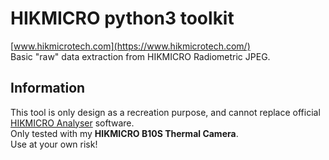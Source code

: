 # HIKMICRO python3 toolkit
[www.hikmicrotech.com](https://www.hikmicrotech.com/)  
Basic "raw" data extraction from HIKMICRO Radiometric JPEG.

## Information
This tool is only design as a recreation purpose, and cannot replace official [HIKMICRO Analyser](https://www.hikmicrotech.com/en/support/download-center/software-download/) software.  
Only tested with my **HIKMICRO B10S Thermal Camera**.  
Use at your own risk!
